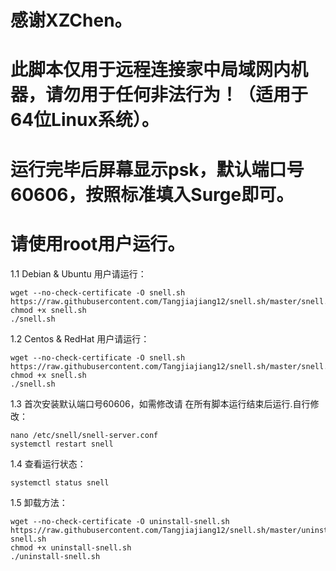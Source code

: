 # 感谢XZChen。
# 此脚本仅用于远程连接家中局域网内机器，请勿用于任何非法行为！（适用于64位Linux系统）。
# 运行完毕后屏幕显示psk，默认端口号60606，按照标准填入Surge即可。
# 请使用root用户运行。

1.1 Debian & Ubuntu 用户请运行：

```
wget --no-check-certificate -O snell.sh https://raw.githubusercontent.com/Tangjiajiang12/snell.sh/master/snell.sh
chmod +x snell.sh
./snell.sh
```

1.2 Centos & RedHat 用户请运行：

```
wget --no-check-certificate -O snell.sh https://raw.githubusercontent.com/Tangjiajiang12/snell.sh/master/snell.centos.sh
chmod +x snell.sh
./snell.sh
```

1.3 首次安装默认端口号60606，如需修改请
在所有脚本运行结束后运行.自行修改：

```
nano /etc/snell/snell-server.conf
systemctl restart snell
```

1.4 查看运行状态：

```
systemctl status snell
```

1.5 卸载方法：

```
wget --no-check-certificate -O uninstall-snell.sh https://raw.githubusercontent.com/Tangjiajiang12/snell.sh/master/uninstall-snell.sh
chmod +x uninstall-snell.sh
./uninstall-snell.sh
```
